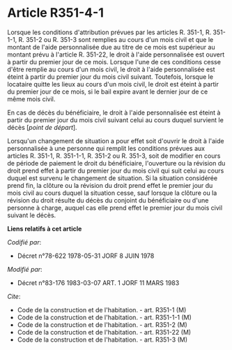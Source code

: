 # Article R351-4-1

Lorsque les conditions d'attribution prévues par les articles R. 351-1, R. 351-1-1, R. 351-2 ou R. 351-3 sont remplies au
cours d'un mois civil et que le montant de l'aide personnalisée due au titre de ce mois est supérieur au montant prévu à
l'article R. 351-22, le droit à l'aide personnalisée est ouvert à partir du premier jour de ce mois. Lorsque l'une de ces
conditions cesse d'être remplie au cours d'un mois civil, le droit à l'aide personnalisée est éteint à partir du premier jour
du mois civil suivant. Toutefois, lorsque le locataire quitte les lieux au cours d'un mois civil, le droit est éteint à
partir du premier jour de ce mois, si le bail expire avant le dernier jour de ce même mois civil.

En cas de décès du bénéficiaire, le droit à l'aide personnalisée est éteint à partir du premier jour du mois civil suivant
celui au cours duquel survient le décès [*point de départ*].

Lorsqu'un changement de situation a pour effet soit d'ouvrir le droit à l'aide personnalisée à une personne qui remplit les
conditions prévues aux articles R. 351-1, R. 351-1-1, R. 351-2 ou R. 351-3, soit de modifier en cours de période de paiement
le droit du bénéficiaire, l'ouverture ou la révision du droit prend effet à partir du premier jour du mois civil qui suit
celui au cours duquel est survenu le changement de situation. Si la situation considérée prend fin, la clôture ou la révision
du droit prend effet le premier jour du mois civil au cours duquel la situation cesse, sauf lorsque la clôture ou la révision
du droit résulte du décès du conjoint du bénéficiaire ou d'une personne à charge, auquel cas elle prend effet le premier jour
du mois civil suivant le décès.

**Liens relatifs à cet article**

_Codifié par_:

  - Décret n°78-622 1978-05-31 JORF 8 JUIN 1978

_Modifié par_:

  - Décret n°83-176 1983-03-07 ART. 1 JORF 11 MARS 1983

_Cite_:

  - Code de la construction et de l'habitation. - art. R351-1 (M)
  - Code de la construction et de l'habitation. - art. R351-1-1 (M)
  - Code de la construction et de l'habitation. - art. R351-2 (M)
  - Code de la construction et de l'habitation. - art. R351-22 (M)
  - Code de la construction et de l'habitation. - art. R351-3 (M)
